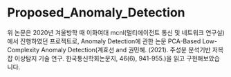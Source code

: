 # Proposed_Anomaly_Detection
위 논문은 2020년 겨울방학 때 이화여대 mcnl(멀티에이전트 통신 및 네트워크 연구실)에서 진행하였던 프로젝트로, 
Anomaly Detection에 관한 논문 PCA-Based Low-Complexity Anomaly Detection(계효선 and 권민혜. (2021). 주성분 분석기반 저복잡 이상탐지 기술 연구. 한국통신학회논문지, 46(6), 941-955.)을 읽고 구현해보았습니다. 
